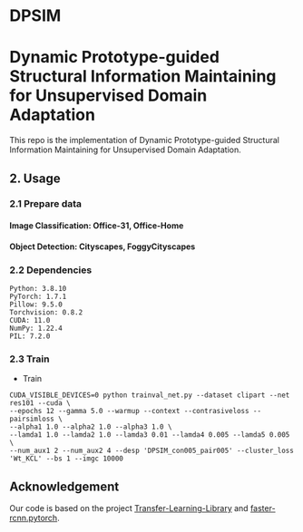 # DPSIM

# Dynamic Prototype-guided Structural Information Maintaining for Unsupervised Domain Adaptation
This repo is the implementation of Dynamic Prototype-guided Structural Information Maintaining for Unsupervised Domain Adaptation.

## 2. Usage
### 2.1 Prepare data
#### Image Classification: Office-31, Office-Home
#### Object Detection: Cityscapes, FoggyCityscapes


### 2.2 Dependencies

	Python: 3.8.10
	PyTorch: 1.7.1
	Pillow: 9.5.0
	Torchvision: 0.8.2
	CUDA: 11.0
	NumPy: 1.22.4
	PIL: 7.2.0

### 2.3 Train

- Train
```
CUDA_VISIBLE_DEVICES=0 python trainval_net.py --dataset clipart --net res101 --cuda \
--epochs 12 --gamma 5.0 --warmup --context --contrasiveloss --pairsimloss \
--alpha1 1.0 --alpha2 1.0 --alpha3 1.0 \
--lamda1 1.0 --lamda2 1.0 --lamda3 0.01 --lamda4 0.005 --lamda5 0.005 \
--num_aux1 2 --num_aux2 4 --desp 'DPSIM_con005_pair005' --cluster_loss 'Wt_KCL' --bs 1 --imgc 10000 
```

## Acknowledgement
Our code is based on the project [Transfer-Learning-Library](https://github.com/thuml/Transfer-Learning-Library) and [faster-rcnn.pytorch](https://github.com/jwyang/faster-rcnn.pytorch).

